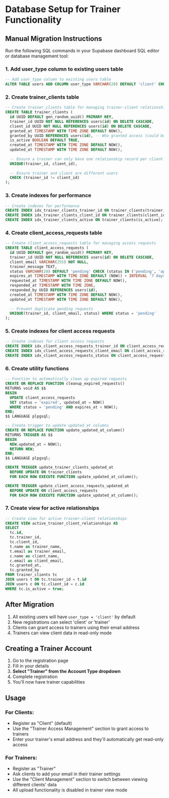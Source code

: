 # Database Setup for Trainer Functionality

## Manual Migration Instructions

Run the following SQL commands in your Supabase dashboard SQL editor or database management tool:

### 1. Add user_type column to existing users table

```sql
-- Add user_type column to existing users table
ALTER TABLE users ADD COLUMN user_type VARCHAR(20) DEFAULT 'client' CHECK (user_type IN ('client', 'trainer'));
```

### 2. Create trainer_clients table

```sql
-- Create trainer_clients table for managing trainer-client relationships
CREATE TABLE trainer_clients (
  id UUID DEFAULT gen_random_uuid() PRIMARY KEY,
  trainer_id UUID NOT NULL REFERENCES users(id) ON DELETE CASCADE,
  client_id UUID NOT NULL REFERENCES users(id) ON DELETE CASCADE,
  granted_at TIMESTAMP WITH TIME ZONE DEFAULT NOW(),
  granted_by UUID REFERENCES users(id), -- Who granted access (could be client or admin)
  is_active BOOLEAN DEFAULT TRUE,
  created_at TIMESTAMP WITH TIME ZONE DEFAULT NOW(),
  updated_at TIMESTAMP WITH TIME ZONE DEFAULT NOW(),
  
  -- Ensure a trainer can only have one relationship record per client
  UNIQUE(trainer_id, client_id),
  
  -- Ensure trainer and client are different users
  CHECK (trainer_id != client_id)
);
```

### 3. Create indexes for performance

```sql
-- Create indexes for performance
CREATE INDEX idx_trainer_clients_trainer_id ON trainer_clients(trainer_id);
CREATE INDEX idx_trainer_clients_client_id ON trainer_clients(client_id);
CREATE INDEX idx_trainer_clients_active ON trainer_clients(is_active);
```

### 4. Create client_access_requests table

```sql
-- Create client_access_requests table for managing access requests
CREATE TABLE client_access_requests (
  id UUID DEFAULT gen_random_uuid() PRIMARY KEY,
  trainer_id UUID NOT NULL REFERENCES users(id) ON DELETE CASCADE,
  client_email VARCHAR(255) NOT NULL,
  trainer_message TEXT,
  status VARCHAR(20) DEFAULT 'pending' CHECK (status IN ('pending', 'approved', 'rejected', 'expired')),
  expires_at TIMESTAMP WITH TIME ZONE DEFAULT (NOW() + INTERVAL '7 days'),
  requested_at TIMESTAMP WITH TIME ZONE DEFAULT NOW(),
  responded_at TIMESTAMP WITH TIME ZONE,
  responded_by UUID REFERENCES users(id),
  created_at TIMESTAMP WITH TIME ZONE DEFAULT NOW(),
  updated_at TIMESTAMP WITH TIME ZONE DEFAULT NOW(),
  
  -- Prevent duplicate pending requests
  UNIQUE(trainer_id, client_email, status) WHERE status = 'pending'
);
```

### 5. Create indexes for client access requests

```sql
-- Create indexes for client access requests
CREATE INDEX idx_client_access_requests_trainer_id ON client_access_requests(trainer_id);
CREATE INDEX idx_client_access_requests_client_email ON client_access_requests(client_email);
CREATE INDEX idx_client_access_requests_status ON client_access_requests(status);
```

### 6. Create utility functions

```sql
-- Function to automatically clean up expired requests
CREATE OR REPLACE FUNCTION cleanup_expired_requests()
RETURNS void AS $$
BEGIN
  UPDATE client_access_requests 
  SET status = 'expired', updated_at = NOW()
  WHERE status = 'pending' AND expires_at < NOW();
END;
$$ LANGUAGE plpgsql;

-- Create trigger to update updated_at columns
CREATE OR REPLACE FUNCTION update_updated_at_column()
RETURNS TRIGGER AS $$
BEGIN
  NEW.updated_at = NOW();
  RETURN NEW;
END;
$$ LANGUAGE plpgsql;

CREATE TRIGGER update_trainer_clients_updated_at
  BEFORE UPDATE ON trainer_clients
  FOR EACH ROW EXECUTE FUNCTION update_updated_at_column();

CREATE TRIGGER update_client_access_requests_updated_at
  BEFORE UPDATE ON client_access_requests
  FOR EACH ROW EXECUTE FUNCTION update_updated_at_column();
```

### 7. Create view for active relationships

```sql
-- Create view for active trainer-client relationships
CREATE VIEW active_trainer_client_relationships AS
SELECT 
  tc.id,
  tc.trainer_id,
  tc.client_id,
  t.name as trainer_name,
  t.email as trainer_email,
  c.name as client_name,
  c.email as client_email,
  tc.granted_at,
  tc.granted_by
FROM trainer_clients tc
JOIN users t ON tc.trainer_id = t.id
JOIN users c ON tc.client_id = c.id
WHERE tc.is_active = true;
```

## After Migration

1. All existing users will have `user_type = 'client'` by default
2. New registrations can select 'client' or 'trainer'
3. Clients can grant access to trainers using their email address
4. Trainers can view client data in read-only mode

## Creating a Trainer Account

1. Go to the registration page
2. Fill in your details
3. **Select "Trainer" from the Account Type dropdown**
4. Complete registration
5. You'll now have trainer capabilities

## Usage

### For Clients:
- Register as "Client" (default)
- Use the "Trainer Access Management" section to grant access to trainers
- Enter your trainer's email address and they'll automatically get read-only access

### For Trainers:
- Register as "Trainer"
- Ask clients to add your email in their trainer settings
- Use the "Client Management" section to switch between viewing different clients' data
- All upload functionality is disabled in trainer view mode